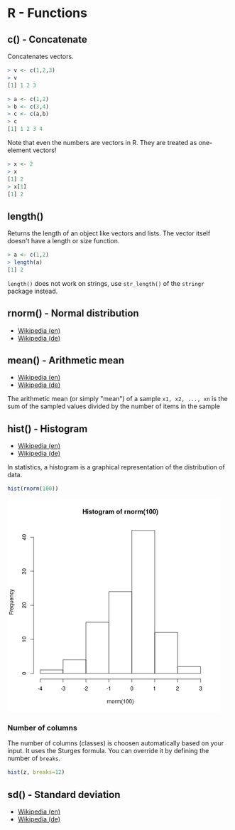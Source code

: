 # R - Functions



## c() - Concatenate

Concatenates vectors.

```R
> v <- c(1,2,3)
> v
[1] 1 2 3
```


```R
> a <- c(1,2)
> b <- c(3,4)
> c <- c(a,b)
> c
[1] 1 2 3 4
```


Note that even the numbers are vectors in R. They are treated as one-element vectors!

```R
> x <- 2
> x
[1] 2
> x[1]
[1] 2
```



## length() 

Returns the length of an object like vectors and lists. The vector itself doesn't have a length or size function.

```R
> a <- c(1,2)
> length(a)
[1] 2
```

``length()`` does not work on strings, use ``str_length()`` of the ``stringr`` package instead.



## rnorm() - Normal distribution

- [Wikipedia (en)](https://en.wikipedia.org/wiki/Normal_distribution)
- [Wikipedia (de)](https://de.wikipedia.org/wiki/Normalverteilung)


## mean() - Arithmetic mean

- [Wikipedia (en)](https://en.wikipedia.org/wiki/Arithmetic_mean)
- [Wikipedia (de)](https://de.wikipedia.org/wiki/Arithmetisches_Mittel)

The arithmetic mean (or simply "mean") of a sample ``x1, x2, ..., xn``
is the sum of the sampled values divided by the number of items in the sample


## hist() - Histogram

- [Wikipedia (en)](https://en.wikipedia.org/wiki/Histogram)
- [Wikipedia (de)](https://de.wikipedia.org/wiki/Histogramm)

In statistics, a histogram is a graphical representation of the distribution of data.

```R
hist(rnorm(100))

```
![](R_Functions_Histogram.png)


### Number of columns

The number of columns (classes) is choosen automatically based on your input. It uses the Sturges formula. You can override it by defining the number of ``breaks``.

```R
hist(z, breaks=12)
```



## sd() - Standard deviation

- [Wikipedia (en)](https://en.wikipedia.org/wiki/Standard_deviation)
- [Wikipedia (de)](https://de.wikipedia.org/wiki/Standardabweichung)
